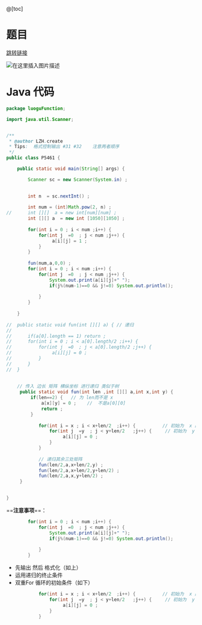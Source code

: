 ﻿@[toc]
# 题目
[跳转链接](https://www.luogu.com.cn/problem/P5461)

![在这里插入图片描述](https://img-blog.csdnimg.cn/2021040519072641.png?x-oss-process=image/watermark,type_ZmFuZ3poZW5naGVpdGk,shadow_10,text_aHR0cHM6Ly9ibG9nLmNzZG4ubmV0L1F1YW50dW1Zb3U=,size_16,color_FFFFFF,t_70)
# Java  代码

```java
package luoguFunction;

import java.util.Scanner;


/**
 * @author LZH.create
 * Tips:  格式控制输出 #31 #32    注意两者顺序
 */
public class P5461 {

	public static void main(String[] args) {

		Scanner sc = new Scanner(System.in) ;

		
		int n  = sc.nextInt() ;
		
		int num = (int)Math.pow(2, n) ;
//		int [][]  a = new int[num][num] ;
		int [][] a  = new int [1050][1050] ;
		
		for(int i = 0 ; i < num ;i++) {
			for(int j  =0  ; j < num ;j++) {
		         a[i][j] = 1 ;		
			}
		}
		
		fun(num,a,0,0) ;
		for(int i = 0 ; i < num ;i++) {
			for(int j  =0  ; j < num ;j++) {
				System.out.print(a[i][j]+" ");	      
				if(j%(num-1)==0 && j!=0) System.out.println();
		        
			}
		}
	
	}
	
//	public static void fun(int [][] a) { // 递归
//		
//		if(a[0].length == 1) return ;
//		for(int i = 0 ; i < a[0].length/2 ;i++) {
//			for(int j  =0  ; j < a[0].length/2 ;j++) {
//		         a[i][j] = 0 ;		
//			}
//		}
//	}
	
	
	// 传入 边长 矩阵 横纵坐标 进行递归 类似于树
	 public static void fun(int len ,int [][] a,int x,int y) { 
		 if(len==2) {   // 为 len而不是 x
             a[x][y] = 0 ;    //  不是a[0][0]
             return ;
		 }
		 
			for(int i = x ; i < x+len/2  ;i++) {          // 初始为  x 而不是   0
				for(int j  =y  ; j < y+len/2   ;j++) {     // 初始为  y 而不是   0
			         a[i][j] = 0 ;		
				}
			}
			
			// 递归其余三处矩阵
			fun(len/2,a,x+len/2,y) ;
			fun(len/2,a,x+len/2,y+len/2) ;
			fun(len/2,a,x,y+len/2) ;
	 }
	

}

```

==**注意事项**==：

```java
		for(int i = 0 ; i < num ;i++) {
			for(int j  =0  ; j < num ;j++) {
				System.out.print(a[i][j]+" ");	      
				if(j%(num-1)==0 && j!=0) System.out.println();
		        
			}
		}
```
- 先输出  然后 格式化（如上）
- 运用递归的终止条件 
- 双重For  循环的初始条件（如下）

```java
			for(int i = x ; i < x+len/2  ;i++) {          // 初始为  x 而不是   0
				for(int j  =y  ; j < y+len/2   ;j++) {     // 初始为  y 而不是   0
			         a[i][j] = 0 ;		
				}
			}
```


